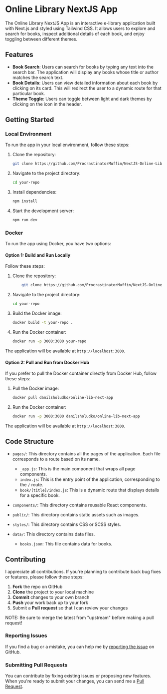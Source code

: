 # Online Library NextJS App

The Online Library NextJS App is an interactive e-library application built with Next.js and styled using Tailwind CSS. It allows users to explore and search for books, inspect additional details of each book, and enjoy toggling between different themes.

## Features

- **Book Search**: Users can search for books by typing any text into the search bar. The application will display any books whose title or author matches the search text.
- **Book Details**: Users can view detailed information about each book by clicking on its card. This will redirect the user to a dynamic route for that particular book.
- **Theme Toggle**: Users can toggle between light and dark themes by clicking on the icon in the header.

## Getting Started

### Local Environment

To run the app in your local environment, follow these steps:

1. Clone the repository: 
    ```bash
    git clone https://github.com/ProcrastinatorMuffin/NextJS-Online-Library
    ```
2. Navigate to the project directory: 
    ```bash
    cd your-repo
    ```
3. Install dependencies: 
    ```bash
    npm install
    ```
4. Start the development server: 
    ```bash
    npm run dev
    ```

### Docker

To run the app using Docker, you have two options:

#### Option 1: Build and Run Locally

Follow these steps:

1. Clone the repository: 
    ```bash
        git clone https://github.com/ProcrastinatorMuffin/NextJS-Online-Library
    ```
2. Navigate to the project directory: 
    ```bash
    cd your-repo
    ```
3. Build the Docker image: 
    ```bash
    docker build -t your-repo .
    ```
4. Run the Docker container: 
    ```bash
    docker run -p 3000:3000 your-repo
    ```

The application will be available at `http://localhost:3000`.

#### Option 2: Pull and Run from Docker Hub

If you prefer to pull the Docker container directly from Docker Hub, follow these steps:

1. Pull the Docker image: 
    ```bash
    docker pull danilsholudko/online-lib-next-app
    ```
2. Run the Docker container: 
    ```bash
    docker run -p 3000:3000 danilsholudko/online-lib-next-app
    ```

The application will be available at `http://localhost:3000`.

## Code Structure

- `pages/`: This directory contains all the pages of the application. Each file corresponds to a route based on its name.
    - `_app.js`: This is the main component that wraps all page components.
    - `index.js`: This is the entry point of the application, corresponding to the `/` route.
    - `book/[title]/index.js`: This is a dynamic route that displays details for a specific book.

- `components/`: This directory contains reusable React components.

- `public/`: This directory contains static assets such as images.

- `styles/`: This directory contains CSS or SCSS styles.

- `data/`: This directory contains data files.
    - `books.json`: This file contains data for books.

## Contributing

I appreciate all contributions. If you're planning to contribute back bug fixes or features, please follow these steps:

1. **Fork** the repo on GitHub
2. **Clone** the project to your local machine
3. **Commit** changes to your own branch
4. **Push** your work back up to your fork
5. Submit a **Pull request** so that I can review your changes

NOTE: Be sure to merge the latest from "upstream" before making a pull request!

### Reporting Issues

If you find a bug or a mistake, you can help me by [reporting the issue](https://github.com/ProcrastinatorMuffin/NextJS-Online-Library/issues) on GitHub.

### Submitting Pull Requests

You can contribute by fixing existing issues or proposing new features. When you're ready to submit your changes, you can send me a [Pull Request](https://github.com/ProcrastinatorMuffin/NextJS-Online-Library/pulls).
